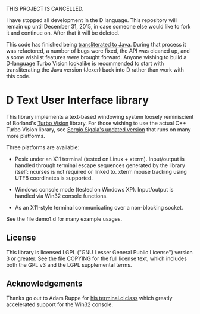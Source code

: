 THIS PROJECT IS CANCELLED.

I have stopped all development in the D language.  This repository
will remain up until December 31, 2015, in case someone else would
like to fork it and continue on.  After that it will be deleted.

This code has finished being [transliterated to
Java](https://github.com/klamonte/jexer).  During that process it was
refactored, a number of bugs were fixed, the API was cleaned up, and a
some wishlist features were brought forward.  Anyone wishing to build
a D-language Turbo Vision lookalike is recommended to start with
transliterating the Java version (Jexer) back into D rather than work
with this code.



D Text User Interface library
=============================

This library implements a text-based windowing system loosely
reminiscient of Borland's [Turbo
Vision](http://en.wikipedia.org/wiki/Turbo_Vision) library.  For those
wishing to use the actual C++ Turbo Vision library, see [Sergio
Sigala's updated version](http://tvision.sourceforge.net/) that runs
on many more platforms.

Three platforms are available:

* Posix under an X11 terminal (tested on Linux + xterm).  Input/output
  is handled through terminal escape sequences generated by the
  library itself: ncurses is not required or linked to.  xterm mouse
  tracking using UTF8 coordinates is supported.

* Windows console mode (tested on Windows XP).  Input/output is
  handled via Win32 console functions.

* As an X11-style terminal communicating over a non-blocking socket.

See the file demo1.d for many example usages.



License
-------

This library is licensed LGPL ("GNU Lesser General Public License")
version 3 or greater.  See the file COPYING for the full license text,
which includes both the GPL v3 and the LGPL supplemental terms.



Acknowledgements
----------------

Thanks go out to Adam Ruppe for [his terminal.d class](
https://raw.github.com/adamdruppe/misc-stuff-including-D-programming-language-web-stuff/master/terminal.d)
which greatly accelerated support for the Win32 console.
